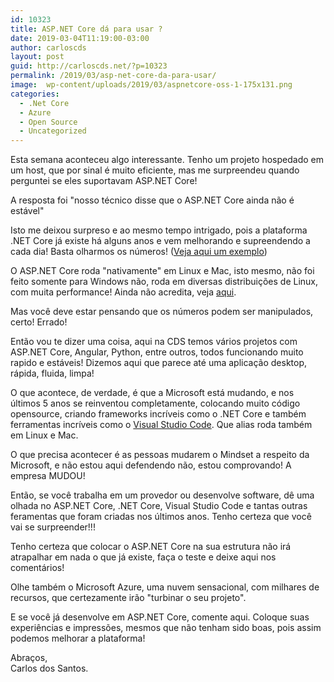 ```yaml
---
id: 10323
title: ASP.NET Core dá para usar ?
date: 2019-03-04T11:19:00-03:00
author: carloscds
layout: post
guid: http://carloscds.net/?p=10323
permalink: /2019/03/asp-net-core-da-para-usar/
image:  wp-content/uploads/2019/03/aspnetcore-oss-1-175x131.png
categories:
  - .Net Core
  - Azure
  - Open Source
  - Uncategorized
---
```

Esta semana aconteceu algo interessante. Tenho um projeto hospedado em um host, que por sinal é muito eficiente, mas me surpreendeu quando perguntei se eles suportavam ASP.NET Core!

A resposta foi "nosso técnico disse que o ASP.NET Core ainda não é estável"

Isto me deixou surpreso e ao mesmo tempo intrigado, pois a plataforma .NET Core já existe há alguns anos e vem melhorando e supreendendo a cada dia! Basta olharmos os números! ([Veja aqui um exemplo](https://www.ageofascent.com/2019/02/04/asp-net-core-saturating-10gbe-at-7-million-requests-per-second/))

O ASP.NET Core roda "nativamente" em Linux e Mac, isto mesmo, não foi feito somente para Windows não, roda em diversas distribuições de Linux, com muita performance! Ainda não acredita, veja [aqui](https://dotnet.microsoft.com/download).

Mas você deve estar pensando que os números podem ser manipulados, certo! Errado!

Então vou te dizer uma coisa, aqui na CDS temos vários projetos com ASP.NET Core, Angular, Python, entre outros, todos funcionando muito rapido e estáveis! Dizemos aqui que parece até uma aplicação desktop, rápida, fluida, limpa!

O que acontece, de verdade, é que a Microsoft está mudando, e nos últimos 5 anos se reinventou completamente, colocando muito código opensource, criando frameworks incríveis como o .NET Core e também ferramentas incríveis como o [Visual Studio Code](https://code.visualstudio.com/download). Que alias roda também em Linux e Mac.

O que precisa acontecer é as pessoas mudarem o Mindset a respeito da Microsoft, e não estou aqui defendendo não, estou comprovando! A empresa MUDOU!

Então, se você trabalha em um provedor ou desenvolve software, dê uma olhada no ASP.NET Core, .NET Core, Visual Studio Code e tantas outras feramentas que foram criadas nos últimos anos. Tenho certeza que você vai se surpreender!!!

Tenho certeza que colocar o ASP.NET Core na sua estrutura não irá atrapalhar em nada o que já existe, faça o teste e deixe aqui nos comentários!

Olhe também o Microsoft Azure, uma nuvem sensacional, com milhares de recursos, que certezamente irão "turbinar o seu projeto".

E se você já desenvolve em ASP.NET Core, comente aqui. Coloque suas experiências e impressões, mesmos que não tenham sido boas, pois assim podemos melhorar a plataforma!

Abraços,  
Carlos dos Santos.